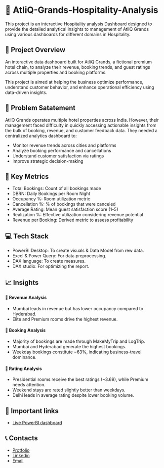 # 🏨 AtliQ-Grands-Hospitality-Analysis
This project is an interactive Hospitality analysis Dashboard designed to provide the detailed analytical insights to management of AtliQ Grands using various dashboards for different domains in Hospitality.

## 🧾 Project Overview
An interactive data dashboard built for AtliQ Grands, a fictional premium hotel chain, to analyze their revenue, booking trends, and guest ratings across multiple properties and booking platforms.

This project is aimed at helping the business optimize performance, understand customer behavior, and enhance operational efficiency using data-driven insights.

## 📝 Problem Satatement
AtliQ Grands operates multiple hotel properties across India. However, their management faced difficulty in quickly accessing actionable insights from the bulk of booking, revenue, and customer feedback data.
They needed a centralized analytics dashboard to:
- Monitor revenue trends across cities and platforms
- Analyze booking performance and cancellations
- Understand customer satisfaction via ratings
- Improve strategic decision-making

## 🔑 Key Metrics
- Total Bookings: Count of all bookings made
- DBRN: Daily Bookings per Room Night
- Occupancy %: Room utilization metric
- Cancellation %: % of bookings that were canceled
- Average Rating: Mean guest satisfaction score (1–5)
- Realization %: Effective utilization considering revenue potential
- Revenue per Booking: Derived metric to assess profitability

## 💻 Tech Stack
- PowerBI Desktop: To create visuals & Data Model from rew data.
- Excel & Power Query: For data preprocessing.
- DAX language: To create measures.
- DAX studio: For optimizing the report.

## 📈 Insights
#### 🔹 Revenue Analysis
- Mumbai leads in revenue but has lower occupancy compared to Hyderabad.
- Elite and Premium rooms drive the highest revenue.
#### 🔹 Booking Analysis
- Majority of bookings are made through MakeMyTrip and LogTrip.
- Mumbai and Hyderabad generate the highest bookings.
- Weekday bookings constitute ~63%, indicating business-travel dominance.
#### 🔹 Rating Analysis
- Presidential rooms receive the best ratings (~3.69), while Premium needs attention.
- Weekend stays are rated slightly better than weekdays.
- Delhi leads in average rating despite lower booking volume.

## 🔗 Important links
- [Live PowerBI dashboard](https://app.powerbi.com/view?r=eyJrIjoiYjYyOTdkNmUtZGQ4Zi00ZjAwLThmZDAtY2VkODAzZmIxN2E5IiwidCI6ImM2ZTU0OWIzLTVmNDUtNDAzMi1hYWU5LWQ0MjQ0ZGM1YjJjNCJ9)

## 📞 Contacts
- [Protfolio](https://codebasics.io/portfolio/Suraj-Kant)
- [Linkedin](https://www.linkedin.com/in/surajkant9/)
- [Email](mailto:surajkant264@gmail.com)
